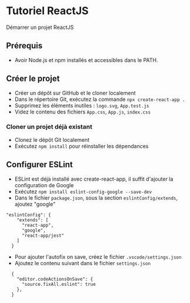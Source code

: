 # Tutoriel ReactJS
Démarrer un projet ReactJS

## Prérequis
- Avoir Node.js et npm installés et accessibles dans le PATH.

## Créer le projet
- Créer un dépôt sur GitHub et le cloner localement
- Dans le répertoire Git, exécutez la commande `npx create-react-app .`
- Supprimez les éléments inutiles : `logo.svg`, `App.test.js`
- Videz le contenu des fichiers `App.css`, `App.js`, `index.css`

### Cloner un projet déjà existant
- Clonez le dépôt Git localement
- Exécutez `npm install` pour réinstaller les dépendances

## Configurer ESLint
- ESLint est déjà installé avec create-react-app, il suffit d'ajouter la configuration de Google
- Exécutez `npm install eslint-config-google --save-dev`
- Dans le fichier `package.json`, sous la section `eslintConfig/extends`, ajoutez "google"

```
"eslintConfig": {
    "extends": [
      "react-app",
      "google",
      "react-app/jest"
    ]
  }
```

- Pour ajouter l'autofix on save, créez le fichier `.vscode/settings.json`
- Ajoutez le contenu suivant dans le fichier `settings.json`

```
  {
    "editor.codeActionsOnSave": {
      "source.fixAll.eslint": true
    },
  }
```
